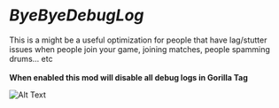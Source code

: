 # *ByeByeDebugLog*

This is a might be a useful optimization for people that have lag/stutter issues when people join your game, joining matches, people spamming drums... etc <br /> <br /> __When enabled this mod will disable all debug logs in Gorilla Tag__

![Alt Text](https://cdn.discordapp.com/attachments/797765450678140948/975030634575704074/Gorilla_Tag_fWo2SnmpLs.png)
